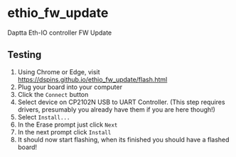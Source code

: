 # ethio_fw_update
Daptta Eth-IO controller FW Update


## Testing

1. Using Chrome or Edge, visit https://dspins.github.io/ethio_fw_update/flash.html
2. Plug your board into your computer
3. Click the `Connect` button
4. Select device on CP2102N USB to UART Controller. (This step requires drivers, presumably you already have them if you are here though!)
5. Select `Install...`
6. In the Erase prompt just click `Next`
7. In the next prompt click `Install`
8. It should now start flashing, when its finished you should have a flashed board!
